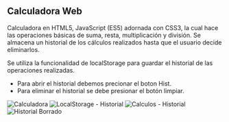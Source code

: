 ## Calculadora Web 

Calculadora en HTML5, JavaScript (ES5) adornada con CSS3, la cual hace las operaciones básicas de suma, resta, multiplicación y división. Se almacena un historial de los cálculos realizados hasta que el usuario decide eliminarlos.

Se utiliza la funcionalidad de localStorage para guardar el historial de las operaciones realizadas.

- Para abrir el historial debemos precionar el boton Hist.
- Para eliminar el historial se debe presionar el botón limpiar.

![Calculadora](./img/calculadora.png)
![LocalStorage - Historial](./img/localStorageHistorial.png)
![Calculos - Historial](./img/historial.png)
![Historial Borrado](./img/borradoHistorial.png)

